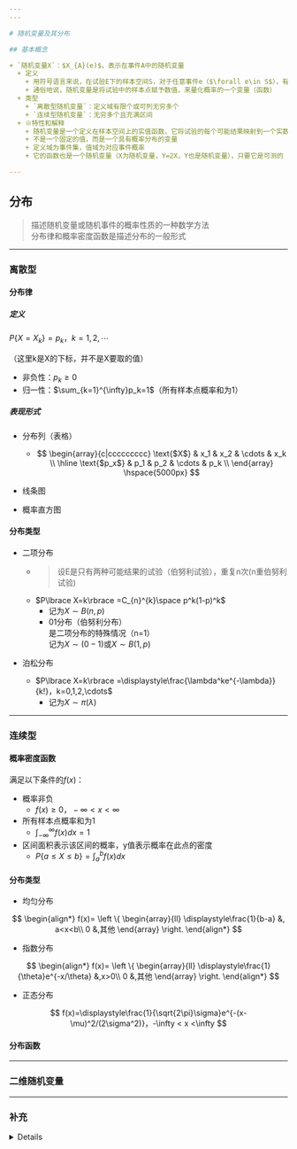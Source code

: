 ```yaml
---
---

# 随机变量及其分布

## 基本概念

+ `随机变量X`：$X_{A}(e)$，表示在事件A中的随机变量
  + 定义
    + 用符号语言来说，在试验E下的样本空间S，对于任意事件e（$\forall e\in S$），有唯一实数$X(e)$对应。称$X(e)$为随机变量
    + 通俗地说，随机变量是将试验中的样本点赋予数值，来量化概率的一个变量（函数）
  + 类型
    + `离散型随机变量`：定义域有限个或可列无穷多个
    + `连续型随机变量`：无穷多个且充满区间
  + ※特性和解释
    + 随机变量是一个定义在样本空间上的实值函数，它将试验的每个可能结果映射到一个实数
    + 不是一个固定的值，而是一个具有概率分布的变量
    + 定义域为事件集，值域为对应事件概率
    + 它的函数也是一个随机变量（X为随机变量，Y=2X，Y也是随机变量），只要它是可测的

---
```


## 分布

>描述随机变量或随机事件的概率性质的一种数学方法\
>分布律和概率密度函数是描述分布的一般形式

---

### 离散型

#### 分布律

##### 定义

$P\lbrace X=X_k\rbrace=p_k，k=1,2,\cdots$

（这里k是X的下标，并不是X要取的值）

+ 非负性：$p_k\ge 0$
+ 归一性：$\sum_{k=1}^{\infty}p_k=1$（所有样本点概率和为1）

##### 表现形式

+ 分布列（表格）

  + $$
\begin{array}{c|ccccccccc}
\text{$X$} & x_1 & x_2 & \cdots & x_k \\
\hline
\text{$p_x$} & p_1 & p_2 & \cdots & p_k \\
\end{array}
\hspace{5000px}
$$

+ 线条图
+ 概率直方图

#### 分布类型

+ 二项分布

  + >设E是只有两种可能结果的试验（伯努利试验），重复n次(n重伯努利试验)
  + $P\lbrace X=k\rbrace =C_{n}^{k}\space p^k(1-p)^k$
    + 记为$X\sim B(n,p)$
    + 01分布（伯努利分布）\
    是二项分布的特殊情况（n=1）\
    记为$X\sim(0-1)$或$X\sim B(1,p)$

+ 泊松分布

  + $P\lbrace X=k\rbrace =\displaystyle\frac{\lambda^ke^{-\lambda}}{k!}，k=0,1,2,\cdots$
    + 记为$X\sim \pi(\lambda)$

---

### 连续型

#### 概率密度函数

满足以下条件的$f(x)$：

+ 概率非负
  + $f(x)\ge 0，-\infty<x<\infty$
+ 所有样本点概率和为1
  + $\int_{-\infty}^{\infty}f(x)dx=1$
+ 区间面积表示该区间的概率，y值表示概率在此点的密度
  + $P\lbrace a\le X\le b\rbrace = \int_{a}^{b}f(x)dx$

#### 分布类型

+ 均匀分布

$$
\begin{align*}
f(x)= \left \{
\begin{array}{ll}
  \displaystyle\frac{1}{b-a} &, a<x<b\\
  0 &,其他
\end{array}
\right.
\end{align*}
$$

+ 指数分布

$$
\begin{align*}
f(x)= \left \{
\begin{array}{ll}
  \displaystyle\frac{1}{\theta}e^{-x/\theta} &,x>0\\
  0 &,其他
\end{array}
\right.
\end{align*}
$$

+ 正态分布

$$
f(x)=\displaystyle\frac{1}{\sqrt{2\pi}\sigma}e^{-(x-\mu)^2/(2\sigma^2)}，-\infty < x <\infty
$$

#### 分布函数

---

### 二维随机变量

---

### 补充

<details>
<iframe width="100%" height="400px" src="//player.bilibili.com/player.html?&bvid=BV1ga4y147sC&cid=180171176" scrolling="no" border="0" frameborder="no" framespacing="0" allowfullscreen="true" > </iframe>
</details>
